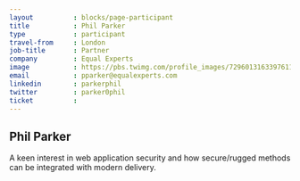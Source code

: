 ```yaml
---
layout          : blocks/page-participant
title           : Phil Parker
type            : participant
travel-from     : London
job-title       : Partner
company         : Equal Experts
image           : https://pbs.twimg.com/profile_images/729601316339761152/eklTN4NH.jpg
email           : pparker@equalexperts.com
linkedin        : parkerphil
twitter         : parker0phil
ticket          :
---
```


## Phil Parker

A keen interest in web application security and how secure/rugged methods can be integrated with modern delivery. 

